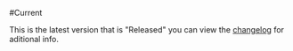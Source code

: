 #Current

This is the latest version that is "Released" you can view the <a href="https://github.com/jdc20181/BeffsMightCalculator/wiki/ChangeLog">changelog</a> for aditional info. 
